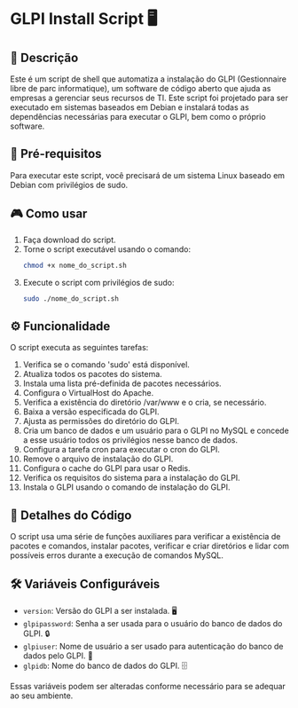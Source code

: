 # GLPI Install Script 🖥️

## 📝 Descrição

Este é um script de shell que automatiza a instalação do GLPI (Gestionnaire libre de parc informatique), um software de código aberto que ajuda as empresas a gerenciar seus recursos de TI. Este script foi projetado para ser executado em sistemas baseados em Debian e instalará todas as dependências necessárias para executar o GLPI, bem como o próprio software.

## 🚀 Pré-requisitos

Para executar este script, você precisará de um sistema Linux baseado em Debian com privilégios de sudo.

## 🎮 Como usar

1. Faça download do script.
2. Torne o script executável usando o comando:
    ```bash
    chmod +x nome_do_script.sh
    ```
3. Execute o script com privilégios de sudo:
    ```bash
    sudo ./nome_do_script.sh
    ```

## ⚙️ Funcionalidade

O script executa as seguintes tarefas:

1. Verifica se o comando 'sudo' está disponível.
2. Atualiza todos os pacotes do sistema.
3. Instala uma lista pré-definida de pacotes necessários.
4. Configura o VirtualHost do Apache.
5. Verifica a existência do diretório /var/www e o cria, se necessário.
6. Baixa a versão especificada do GLPI.
7. Ajusta as permissões do diretório do GLPI.
8. Cria um banco de dados e um usuário para o GLPI no MySQL e concede a esse usuário todos os privilégios nesse banco de dados.
9. Configura a tarefa cron para executar o cron do GLPI.
10. Remove o arquivo de instalação do GLPI.
11. Configura o cache do GLPI para usar o Redis.
12. Verifica os requisitos do sistema para a instalação do GLPI.
13. Instala o GLPI usando o comando de instalação do GLPI.

## 📃 Detalhes do Código

O script usa uma série de funções auxiliares para verificar a existência de pacotes e comandos, instalar pacotes, verificar e criar diretórios e lidar com possíveis erros durante a execução de comandos MySQL.

## 🛠️ Variáveis Configuráveis

- `version`: Versão do GLPI a ser instalada. 🖥️
- `glpipassword`: Senha a ser usada para o usuário do banco de dados do GLPI. 🔒
- `glpiuser`: Nome de usuário a ser usado para autenticação do banco de dados pelo GLPI. 👤
- `glpidb`: Nome do banco de dados do GLPI. 🗄️

Essas variáveis podem ser alteradas conforme necessário para se adequar ao seu ambiente.
